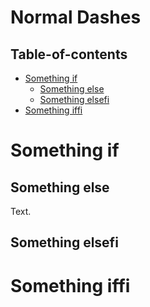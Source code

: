 # Normal Dashes

## Table-of-contents

- [Something if](#something-if)
  - [Something else](#something-else)
  - [Something elsefi](#something-elsefi)
- [Something iffi](#something-iffi)

# Something if

## Something else

Text.

## Something elsefi

# Something iffi
